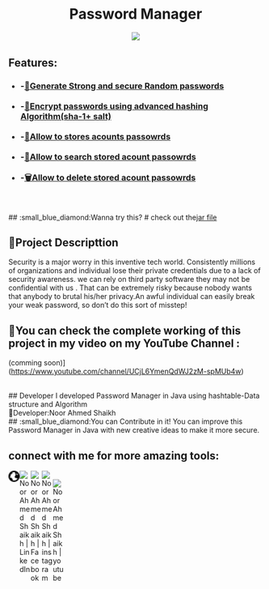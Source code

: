 <h1 align="center">Password Manager</h1>
<p align="center">
<img src = "https://images.pexels.com/photos/3868576/pexels-photo-3868576.jpeg?auto=compress&cs=tinysrgb&dpr=1&w=500">
</p>

 ## Features:
 <ul>
 <h3><li><strong>-<a href="https://github.com/Noor-Ahmed-12/Password-Manager/blob/748da9e2cb65fe03e5cdfc27746ad70c84746414/src/PasswordGenerator.java">🔐Generate Strong and secure Random passwords</a></strong></li><br>
<li><strong>-<a href="https://github.com/Noor-Ahmed-12/Password-Manager/blob/3f2fda55adc038bd96a3891b320a4a072487e729/src/passwordEncryption.java">🔑Encrypt passwords using advanced hashing Algorithm(sha-1+ salt)</a></strong></li><br>
<li><strong>-<a href="https://github.com/Noor-Ahmed-12/Password-Manager/blob/3f2fda55adc038bd96a3891b320a4a072487e729/src/HashtablePassword.java">📲Allow to stores acounts passowrds</a></strong></li><br>
<li><strong>-<a href="https://github.com/Noor-Ahmed-12/Password-Manager/blob/3f2fda55adc038bd96a3891b320a4a072487e729/src/HashtablePassword.java">🔎Allow to search stored acount passowrds</a></strong></li><br>
<li><strong>-<a href="https://github.com/Noor-Ahmed-12/Password-Manager/blob/3f2fda55adc038bd96a3891b320a4a072487e729/src/HashtablePassword.java">🗑Allow to delete stored acount passowrds</a></strong></li><br></h3>
 </ul>

<br>
## :small_blue_diamond:Wanna try this?
# check out the<a href="https://github.com/Noor-Ahmed-12/PasswordManager/blob/7b9f39e5f02feea53a4a1a9508f8d149d97304bc/Project%20Password%20Manager.jar">jar file</a>

<br>

 ## :page_facing_up:Project Descripttion
Security is a major worry in this inventive tech world. Consistently millions of organizations and individual lose their private credentials due to a lack of security awareness. we can rely on third party software they may not be confidential with us . That can be extremely risky because nobody wants that anybody to brutal his/her privacy.An awful individual can easily break your weak password, so don’t do this sort of misstep!
<br>
## :movie_camera:You can check the complete working of this project in my video on my YouTube Channel :
(comming soon)](https://www.youtube.com/channel/UCjL6YmenQdWJ2zM-spMUb4w)

<br>
## Developer
I developed Password Manager in Java using hashtable-Data structure and Algorithm
<br>
👋Developer:Noor Ahmed Shaikh

<br>
## :small_blue_diamond:You can Contribute in it!
You can improve this Password Manager in Java with new creative ideas to make it more secure.


## connect with me for more amazing tools:
[<img align="left" alt="Noor Ahmed Shaikh | blog" width="22px" src="https://raw.githubusercontent.com/iconic/open-iconic/master/svg/globe.svg" />][website]
[<img align="left" alt="Noor Ahmed Shaikh | LinkedIn" width="22px" src="https://cdn.jsdelivr.net/npm/simple-icons@v3/icons/linkedin.svg" />][linkedin]
[<img align="left" alt="Noor Ahmed Shaikh | Facebook" width="22px" src="https://cdn.jsdelivr.net/npm/simple-icons@v3/icons/facebook.svg" />][facebook]
[<img align="left" alt="Noor Ahmed Shaikh | instagram" width="22px" src="https://cdn.jsdelivr.net/npm/simple-icons@v3/icons/instagram.svg" />][instagram]<br>
[<img align="left" alt="Noor Ahmed Shaikh | youtube" width="22px" src="https://cdn.jsdelivr.net/npm/simple-icons@v3/icons/youtube.svg" />][youtube]<br>

[website]: https://technicalfaraz.com/author/noor_ahmed/
[instagram]: https://www.instagram.com/noor_ahmed_shykh/
[facebook]: https://web.facebook.com/profile.php?id=100010125183183/
[linkedin]: https://www.linkedin.com/in/noor-ahmed-shaikh-2989691b4/
[youtube]: https://www.youtube.com/channel/UCjL6YmenQdWJ2zM-spMUb4w
